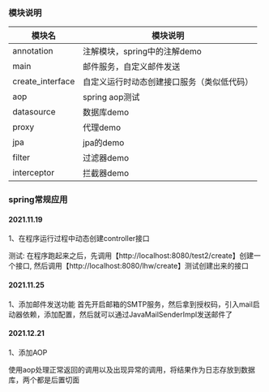 ### 模块说明
| 模块名 | 模块说明 |
| ---- | ---- |
| annotation | 注解模块，spring中的注解demo |
| main | 邮件服务，自定义邮件发送 |
| create_interface | 自定义运行时动态创建接口服务（类似低代码） |
| aop  | spring aop测试|
| datasource | 数据库demo |
| proxy | 代理demo|
| jpa | jpa的demo| 
| filter | 过滤器demo|
| interceptor | 拦截器demo|





### spring常规应用

#### 2021.11.19
1、在程序运行过程中动态创建controller接口

测试:
在程序跑起来之后，先调用【http://localhost:8080/test2/create】创建一个接口,
然后调用【http://localhost:8080/lhw/create】测试创建出来的接口


#### 2021.11.25
1、添加邮件发送功能
首先开启邮箱的SMTP服务，然后拿到授权码，引入mail启动器依赖，添加配置，然后就可以通过JavaMailSenderImpl发送邮件了


#### 2021.12.21
1、添加AOP

使用aop处理正常返回的调用以及出现异常的调用，将结果作为日志存放到数据库，两个都是后置切面